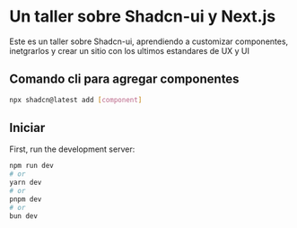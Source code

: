 # Un taller sobre Shadcn-ui y Next.js

Este es un taller sobre Shadcn-ui, aprendiendo a customizar componentes,
inetgrarlos y crear un sitio con los ultimos estandares de UX y UI

## Comando cli para agregar componentes

```bash
npx shadcn@latest add [component]
```

## Iniciar

First, run the development server:

```bash
npm run dev
# or
yarn dev
# or
pnpm dev
# or
bun dev
```

